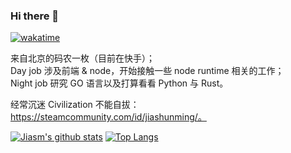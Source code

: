 ### Hi there 👋

[![wakatime](https://wakatime.com/badge/user/87a1d450-7469-4ccd-a1d4-3647bff04087.svg)](https://wakatime.com/@87a1d450-7469-4ccd-a1d4-3647bff04087)

来自北京的码农一枚（目前在快手）；  
Day job 涉及前端 & node，开始接触一些 node runtime 相关的工作；  
Night job 研究 GO 语言以及打算看看 Python 与 Rust。  

经常沉迷 Civilization 不能自拔：https://steamcommunity.com/id/jiashunming/。

[![Jiasm's github stats](https://github-readme-stats.vercel.app/api?username=jiasm&show_icons=true&count_private=true)](https://github.com/anuraghazra/github-readme-stats) [![Top Langs](https://github-readme-stats.vercel.app/api/top-langs/?username=jiasm&show_icons=true)](https://github.com/anuraghazra/github-readme-stats)
